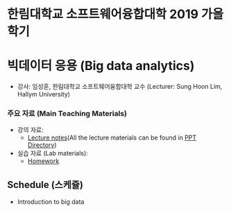 # 한림대학교 소프트웨어융합대학 2019 가을 학기 
# 빅데이터 응용 (Big data analytics)

- 강사: 임성훈, 한림대학교 소프트웨어융합대학 교수 (Lecturer: Sung Hoon Lim, Hallym University)

### 주요 자료 (Main Teaching Materials)
- 강의 자료:
   - [Lecture notes](https://github.com/jeonggunlee/Parallel_Programming/tree/master/PPTs)(All the lecture materials can be found in [PPT Directory](https://github.com/sunghlim/2019_fall_bigdata/lecture_notes))
- 실습 자료 (Lab materials):
   - [Homework](https://github.com/sunghlim/2019_fall_bigdata/homework)


## Schedule (스케쥴)
- Introduction to big data 
